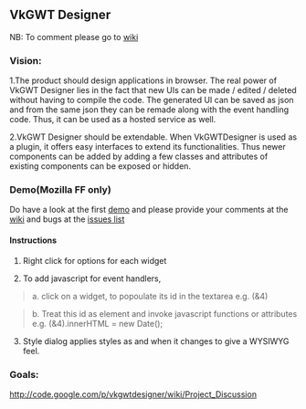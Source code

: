 ## VkGWT Designer ##
NB: To comment please go to [wiki](http://code.google.com/p/vkgwtdesigner/wiki/Project_Discussion)
### Vision: ###
1.The product should design applications in browser. The real power of VkGWT Designer lies in the fact that new UIs can be made / edited / deleted without having to compile the code. The generated UI can be saved as json and from the same json they can be remade along with the event handling code. Thus, it can be used as a hosted service as well.

2.VkGWT Designer should be extendable. When VkGWTDesigner is used as a plugin, it offers easy interfaces to extend its functionalities. Thus newer components can be added by adding a few classes and attributes of existing components can be exposed or hidden.

### Demo(Mozilla FF only) ###

Do have a look at the first [demo](http://vkgwtdesigner.googlecode.com/svn/trunk/VkGwtDesigner/war/index.html) and please provide your comments at the [wiki](http://code.google.com/p/vkgwtdesigner/wiki/Project_Discussion) and bugs at the [issues list](https://code.google.com/p/vkgwtdesigner/issues/list)

#### Instructions ####

1. Right click for options for each widget

2. To add javascript for event handlers,

> a. click on a widget, to popoulate its id in the textarea e.g. (&4)

> b. Treat this id as element and invoke javascript functions or attributes e.g. (&4).innerHTML = new Date();

3. Style dialog applies styles as and when it changes to give a WYSIWYG feel.

### Goals: ###
http://code.google.com/p/vkgwtdesigner/wiki/Project_Discussion